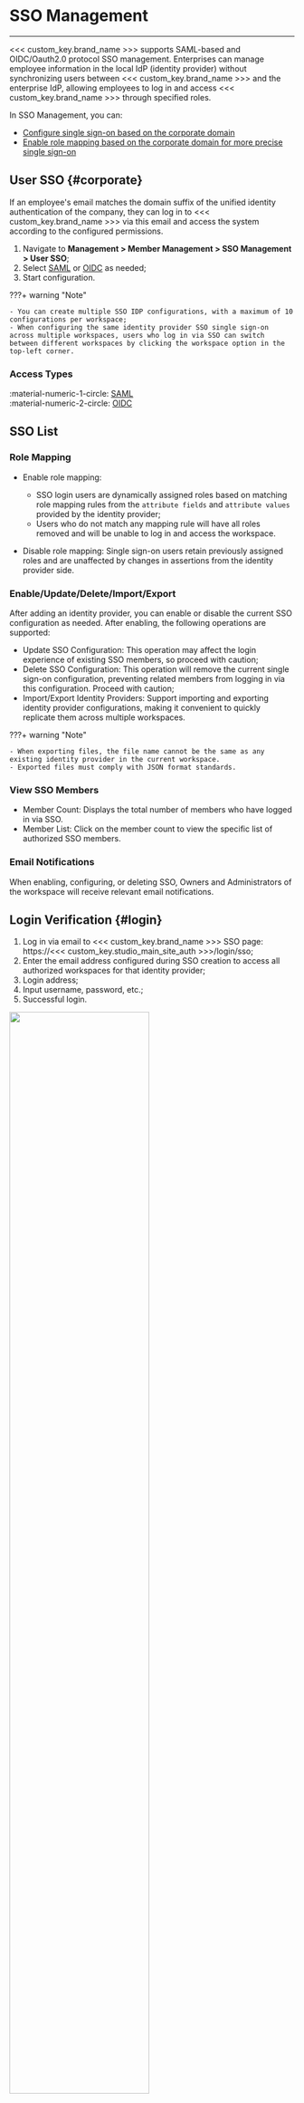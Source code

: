 # SSO Management
---

<<< custom_key.brand_name >>> supports SAML-based and OIDC/Oauth2.0 protocol SSO management. Enterprises can manage employee information in the local IdP (identity provider) without synchronizing users between <<< custom_key.brand_name >>> and the enterprise IdP, allowing employees to log in and access <<< custom_key.brand_name >>> through specified roles.

In SSO Management, you can:

- [Configure single sign-on based on the corporate domain](#corporate)
- [Enable role mapping based on the corporate domain for more precise single sign-on](./role_mapping.md)

## User SSO {#corporate}

If an employee's email matches the domain suffix of the unified identity authentication of the company, they can log in to <<< custom_key.brand_name >>> via this email and access the system according to the configured permissions.

1. Navigate to **Management > Member Management > SSO Management > User SSO**;
2. Select [SAML](#saml) or [OIDC](#oidc) as needed;
3. Start configuration.

???+ warning "Note"

    - You can create multiple SSO IDP configurations, with a maximum of 10 configurations per workspace;
    - When configuring the same identity provider SSO single sign-on across multiple workspaces, users who log in via SSO can switch between different workspaces by clicking the workspace option in the top-left corner.

### Access Types

:material-numeric-1-circle: [SAML](./saml.md)   
:material-numeric-2-circle: [OIDC](./oidc.md)    


## SSO List

### Role Mapping

- Enable role mapping:   

    - SSO login users are dynamically assigned roles based on matching role mapping rules from the `attribute fields` and `attribute values` provided by the identity provider;  
    - Users who do not match any mapping rule will have all roles removed and will be unable to log in and access the workspace.

- Disable role mapping: Single sign-on users retain previously assigned roles and are unaffected by changes in assertions from the identity provider side.


### Enable/Update/Delete/Import/Export

After adding an identity provider, you can enable or disable the current SSO configuration as needed. After enabling, the following operations are supported:

- Update SSO Configuration: This operation may affect the login experience of existing SSO members, so proceed with caution;    
- Delete SSO Configuration: This operation will remove the current single sign-on configuration, preventing related members from logging in via this configuration. Proceed with caution;
- Import/Export Identity Providers: Support importing and exporting identity provider configurations, making it convenient to quickly replicate them across multiple workspaces.

???+ warning "Note"

    - When exporting files, the file name cannot be the same as any existing identity provider in the current workspace.
    - Exported files must comply with JSON format standards.


### View SSO Members

- Member Count: Displays the total number of members who have logged in via SSO.  
- Member List: Click on the member count to view the specific list of authorized SSO members.


### Email Notifications

When enabling, configuring, or deleting SSO, Owners and Administrators of the workspace will receive relevant email notifications.


## Login Verification {#login}

1. Log in via email to <<< custom_key.brand_name >>> SSO page: https://<<< custom_key.studio_main_site_auth >>>/login/sso;
2. Enter the email address configured during SSO creation to access all authorized workspaces for that identity provider;
3. Login address;
4. Input username, password, etc.;
5. Successful login.


<img src="../img/sso_login.png" width="70%" >


<img src="../img/sso_login_1.png" width="70%" >

???+ warning "Note"

    - If the workspace has enabled [role mapping](./role_mapping.md), but the current user does not match any role or the role mapping is disabled, a prompt of "No access permission" will appear;   
    - After deleting the identity provider from the workspace, users selecting SSO login will no longer see unauthorized workspaces.